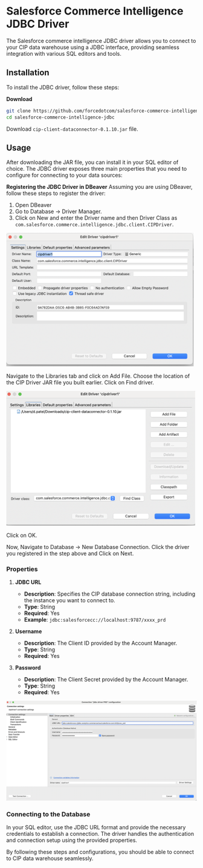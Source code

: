 # Salesforce Commerce Intelligence JDBC Driver

The Salesforce commerce intelligence JDBC driver allows you to connect to your CIP data warehouse using a JDBC interface, providing seamless integration with various SQL editors and tools.

## Installation

To install the JDBC driver, follow these steps:

**Download**
   ```bash
   git clone https://github.com/forcedotcom/salesforce-commerce-intelligence-jdbc.git
   cd salesforce-commerce-intelligence-jdbc
   ```
   Download `cip-client-dataconnector-0.1.10.jar` file.

## Usage

After downloading the JAR file, you can install it in your SQL editor of choice. The JDBC driver exposes three main properties that you need to configure for connecting to your data sources:

**Registering the JDBC Driver in DBeaver**
Assuming you are using DBeaver, follow these steps to register the driver:

1. Open DBeaver
2. Go to Database -> Driver Manager.
3. Click on New and enter the Driver name and then Driver Class as ```com.salesforce.commerce.intelligence.jdbc.client.CIPDriver```.

<img width="496" alt="image" src="./images/jdbc-edit-driver.png">

Navigate to the Libraries tab and click on Add File. Choose the location of the CIP Driver JAR file you built earlier. Click on Find driver.

<img width="500" alt="image" src="./images/jdbc-library.png">

Click on OK.

Now, Navigate to Database -> New Database Connection. Click the driver you registered in the step above and Click on Next.

### Properties

1. **JDBC URL**
    - **Description**: Specifies the CIP database connection string, including the instance you want to connect to.
    - **Type**: String
    - **Required**: Yes
    - **Example**: `jdbc:salesforcecc://localhost:9787/xxxx_prd`

2. **Username**
    - **Description**: The Client ID provided by the Account Manager.
    - **Type**: String
    - **Required**: Yes

3. **Password**
    - **Description**: The Client Secret provided by the Account Manager.
    - **Type**: String
    - **Required**: Yes

<img width="798" alt="image" src="./images/jdbc-connection.png">

### Connecting to the Database

In your SQL editor, use the JDBC URL format and provide the necessary credentials to establish a connection. The driver handles the authentication and connection setup using the provided properties.

By following these steps and configurations, you should be able to connect to CIP data warehouse seamlessly.
